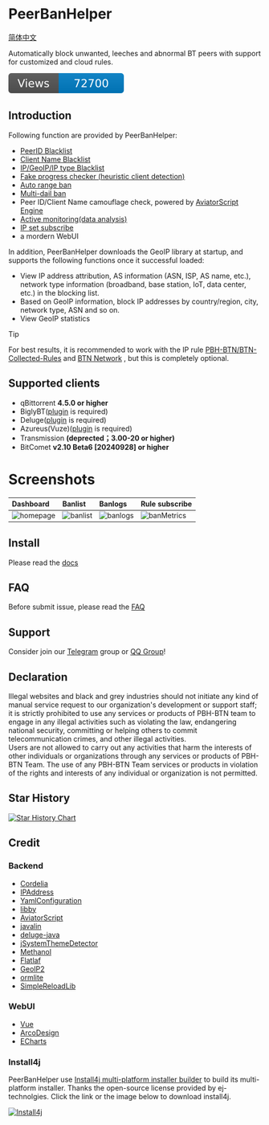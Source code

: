 # PeerBanHelper
[简体中文](./README.CN.md)

Automatically block unwanted, leeches and abnormal BT peers with support for customized and cloud rules.

![page-views](https://raw.githubusercontent.com/PBH-BTN/views-counter/refs/heads/master/svg/754169590/badge.svg)
## Introduction

Following function are provided by PeerBanHelper:

- [PeerID Blacklist](https://docs.pbh-btn.com/docs/module/peer-id)
- [Client Name Blacklist](https://docs.pbh-btn.com/docs/module/client-name)
- [IP/GeoIP/IP type Blacklist](https://docs.pbh-btn.com/docs/module/ip-address-blocker)
- [Fake progress checker (heuristic client detection)](https://docs.pbh-btn.com/docs/module/progress-cheat-blocker)
- [Auto range ban](https://docs.pbh-btn.com/docs/module/auto-range-ban)
- [Multi-dail ban](https://docs.pbh-btn.com/docs/module/multi-dial)
- Peer ID/Client Name camouflage check, powered by [AviatorScript Engine](https://docs.pbh-btn.com/docs/module/expression-engine)
- [Active monitoring(data analysis)](https://docs.pbh-btn.com/docs/module/active-monitoring)
- [IP set subscribe](https://docs.pbh-btn.com/docs/module/ip-address-blocker-rules)
- a mordern WebUI 

In addition, PeerBanHelper downloads the GeoIP library at startup, and supports the following functions once it successful loaded:
- View IP address attribution, AS information (ASN, ISP, AS name, etc.), network type information (broadband, base station, IoT, data center, etc.) in the blocking list.
- Based on GeoIP information, block IP addresses by country/region, city, network type, ASN and so on.
- View GeoIP statistics

> [!TIP]
> For best results, it is recommended to work with the IP rule [PBH-BTN/BTN-Collected-Rules](https://github.com/PBH-BTN/BTN-Collected-Rules) and [BTN Network](https://docs.pbh-btn.com/docs/btn/intro) , but this is completely optional.


## Supported clients

- qBittorrent **4.5.0 or higher**
- BiglyBT([plugin](https://github.com/PBH-BTN/PBH-Adapter-BiglyBT) is required)
- Deluge([plugin](https://github.com/PBH-BTN/PBH-Adapter-Deluge) is required)
- Azureus(Vuze)([plugin](https://github.com/PBH-BTN/PBH-Adapter-Azureus) is required)
- Transmission **(deprected；3.00-20 or higher)**
- BitComet **v2.10 Beta6 [20240928] or higher**

  
# Screenshots

| Dashboard                                                                                                                             | Banlist                                                                                                                              | Banlogs                                                                                                                              | Rule subscribe                                                                                                                          |
| :------------------------------------------------------------------------------------------------------------------------------------ | :----------------------------------------------------------------------------------------------------------------------------------- | :----------------------------------------------------------------------------------------------------------------------------------- | :-------------------------------------------------------------------------------------------------------------------------------------- |
| <img width="1280" alt="homepage" src="https://github.com/PBH-BTN/PeerBanHelper/assets/19235246/d7f7ea9f-70df-40f1-a782-260450972bc9"> | <img width="1280" alt="banlist" src="https://github.com/PBH-BTN/PeerBanHelper/assets/19235246/c3e139e6-eb82-423f-b083-1839713ec801"> | <img width="1280" alt="banlogs" src="https://github.com/PBH-BTN/PeerBanHelper/assets/19235246/00d8efcc-0dd7-4e05-bdeb-9444e14739d6"> | <img width="1280" alt="banMetrics" src="https://github.com/PBH-BTN/PeerBanHelper/assets/19235246/dc312186-9643-4f23-9d53-7b8e0852f228"> |

## Install

Please read the [docs](https://docs.pbh-btn.com/docs/category/%E5%AE%89%E8%A3%85%E9%83%A8%E7%BD%B2)


## FAQ

Before submit issue, please read the [FAQ](https://docs.pbh-btn.com/docs/faq)

## Support
Consider join our [Telegram](https://t.me/+_t3Nt5GZ6bJmYjBl) group or [QQ Group](https://qm.qq.com/cgi-bin/qm/qr?k=w5as_wH2G1ReUrClreCYhR69XiNCuP65&jump_from=webapi&authKey=EyjMX7Pwc77XLM51V6FEcR7oXnG8fsUbSFqYZ4PPiEpq32vBglJn/jFvpc3LFDhn)!

## Declaration

Illegal websites and black and grey industries should not initiate any kind of manual service request to our organization's development or support staff; it is strictly prohibited to use any services or products of PBH-BTN team to engage in any illegal activities such as violating the law, endangering national security, committing or helping others to commit telecommunication crimes, and other illegal activities.  
Users are not allowed to carry out any activities that harm the interests of other individuals or organizations through any services or products of PBH-BTN Team. The use of any PBH-BTN Team services or products in violation of the rights and interests of any individual or organization is not permitted.

## Star History

[![Star History Chart](https://api.star-history.com/svg?repos=PBH-BTN/PeerBanHelper&type=Date)](https://star-history.com/#PBH-BTN/PeerBanHelper&Date)

## Credit

### Backend

- [Cordelia](https://github.com/bochkov/cordelia)
- [IPAddress](https://github.com/seancfoley/IPAddress)
- [YamlConfiguration](https://github.com/bspfsystems/YamlConfiguration)
- [libby](https://github.com/AlessioDP/libby)
- [AviatorScript](https://github.com/killme2008/aviatorscript)
- [javalin](https://javalin.io/)
- [deluge-java](https://github.com/RangerRick/deluge-java)
- [jSystemThemeDetector](https://github.com/Dansoftowner/jSystemThemeDetector)
- [Methanol](https://github.com/mizosoft/methanol)
- [Flatlaf](https://github.com/JFormDesigner/FlatLaf)
- [GeoIP2](https://dev.maxmind.com/geoip)
- [ormlite](https://ormlite.com/)
- [SimpleReloadLib](https://github.com/Ghost-chu/SimpleReloadLib)

### WebUI

- [Vue](https://vuejs.org/)
- [ArcoDesign](https://arco.design/)
- [ECharts](https://echarts.apache.org/en/index.html)

### Install4j

PeerBanHelper use [Install4j multi-platform installer builder](https://www.ej-technologies.com/products/install4j/overview.html) to build its multi-platform installer. Thanks the open-source license provided by ej-technolgies. Click the link or the image below to download install4j.

[![Install4j](https://www.ej-technologies.com/images/product_banners/install4j_large.png)](https://www.ej-technologies.com/products/install4j/overview.html)
